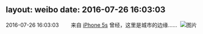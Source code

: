 layout: weibo
date: 2016-07-26 16:03:03
---
2016-07-26 16:03:03  &nbsp;&nbsp;&nbsp;&nbsp;&nbsp;&nbsp; 来自 <a href="sinaweibo://customweibosource" rel="nofollow">iPhone 5s</a>
曾经，这里是城市的边缘…… ​​​
![图片](https://ww2.sinaimg.cn/large/6d2a6003jw1f67dc7ndfaj20qo0zkdv6.jpg)
